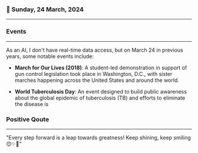 ### 📅 Sunday, 24 March, 2024
------
### Events
------
As an AI, I don't have real-time data access, but on March 24 in previous years, some notable events include:

- **March for Our Lives (2018)**: A student-led demonstration in support of gun control legislation took place in Washington, D.C., with sister marches happening across the United States and around the world.
  
- **World Tuberculosis Day**: An event designed to build public awareness about the global epidemic of tuberculosis (TB) and efforts to eliminate the disease is
### Positive Qoute
------
"Every step forward is a leap towards greatness! Keep shining, keep smiling 😊✨🚀"
